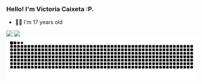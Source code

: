 ### Hello! I'm Victoria Caixeta :P.

- 👦🏻 I'm 17 years old



<div>
<img height="180em" src="https://github-readme-stats-dgfd.vercel.app/api/top-langs/?username=votoriaa&layout=compact&langs_count=7&theme=dracula"/>
<img height="180em" src="https://github-readme-stats-dgfd.vercel.app/api?username=votoriaa&show_icons=true&theme=dracula&include_all_commits=true&count_private=true"/>
</div>

<picture align="center">
  <source media="(prefers-color-scheme: dark)" srcset="https://raw.githubusercontent.com/votoriaa/votoriaa/output/github-contribution-grid-snake-dark.svg">
  <source media="(prefers-color-scheme: light)" srcset="https://raw.githubusercontent.com/votoriaa/votoriaa/output/github-contribution-grid-snake-dark.svg">
  <img align="center" alt="github contribution grid snake animation" src="https://raw.githubusercontent.com/votoriaa/votoriaa/output/github-contribution-grid-snake.svg">
</picture>
